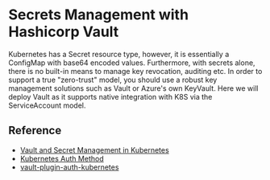 # Secrets Management with Hashicorp Vault #

Kubernetes has a Secret resource type, however, it is essentially a ConfigMap with base64 encoded values.  Furthermore, with secrets alone, there is no built-in means to manage key revocation, auditing etc.  In order to support a true "zero-trust" model, you should use a robust key management solutions such as Vault or Azure's own KeyVault.  Here we will deploy Vault as it supports native integration with K8S via the ServiceAccount model.

## Reference ##

- [Vault and Secret Management in Kubernetes](https://www.youtube.com/watch?v=FhUJYwM_xy0)
- [Kubernetes Auth Method](https://www.vaultproject.io/docs/auth/kubernetes.html)
- [vault-plugin-auth-kubernetes](https://github.com/hashicorp/vault-plugin-auth-kubernetes)